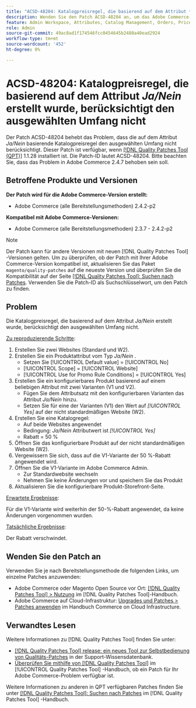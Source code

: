 ```yaml
---
title: "ACSD-48204: Katalogpreisregel, die basierend auf dem Attribut *Ja/Nein* erstellt wurde, berücksichtigt den ausgewählten Umfang nicht."
description: Wenden Sie den Patch ACSD-48204 an, um das Adobe Commerce-Problem zu beheben, bei dem die auf dem Attribut *Ja/Nein* erstellte Katalogpreisregel den ausgewählten Umfang nicht berücksichtigt.
feature: Admin Workspace, Attributes, Catalog Management, Orders, Price Rules
role: Admin
source-git-commit: 49ac8ad1f174546fcc0454645b2480a40ead2924
workflow-type: tm+mt
source-wordcount: '452'
ht-degree: 0%

---
```


# ACSD-48204: Katalogpreisregel, die basierend auf dem Attribut *Ja/Nein* erstellt wurde, berücksichtigt den ausgewählten Umfang nicht

Der Patch ACSD-48204 behebt das Problem, dass die auf dem Attribut *Ja/Nein* basierende Katalogpreisregel den ausgewählten Umfang nicht berücksichtigt. Dieser Patch ist verfügbar, wenn [[!DNL Quality Patches Tool (QPT)]](https://experienceleague.adobe.com/en/docs/commerce-knowledge-base/kb/announcements/commerce-announcements/magento-quality-patches-released-new-tool-to-self-serve-quality-patches) 1.1.28 installiert ist. Die Patch-ID lautet ACSD-48204. Bitte beachten Sie, dass das Problem in Adobe Commerce 2.4.7 behoben sein soll.

## Betroffene Produkte und Versionen

**Der Patch wird für die Adobe Commerce-Version erstellt:**

* Adobe Commerce (alle Bereitstellungsmethoden) 2.4.2-p2

**Kompatibel mit Adobe Commerce-Versionen:**

* Adobe Commerce (alle Bereitstellungsmethoden) 2.3.7 - 2.4.2-p2

>[!NOTE]
>
>Der Patch kann für andere Versionen mit neuen [!DNL Quality Patches Tool] -Versionen gelten. Um zu überprüfen, ob der Patch mit Ihrer Adobe Commerce-Version kompatibel ist, aktualisieren Sie das Paket `magento/quality-patches` auf die neueste Version und überprüfen Sie die Kompatibilität auf der Seite [[!DNL Quality Patches Tool]: Suchen nach Patches](https://experienceleague.adobe.com/tools/commerce-quality-patches/index.html). Verwenden Sie die Patch-ID als Suchschlüsselwort, um den Patch zu finden.

## Problem

Die Katalogpreisregel, die basierend auf dem Attribut *Ja/Nein* erstellt wurde, berücksichtigt den ausgewählten Umfang nicht.

<u>Zu reproduzierende Schritte</u>:

1. Erstellen Sie zwei Websites (Standard und W2).
1. Erstellen Sie ein Produktattribut vom Typ *Ja/Nein* .
   * Setzen Sie [!UICONTROL Default value] = [!UICONTROL No]
   * [!UICONTROL Scope] = [!UICONTROL Website]
   * [!UICONTROL Use for Promo Rule Conditions] = [!UICONTROL Yes]
1. Erstellen Sie ein konfigurierbares Produkt basierend auf einem beliebigen Attribut mit zwei Varianten (V1 und V2).
   * Fügen Sie dem Attributsatz mit den konfigurierbaren Varianten das Attribut *Ja/Nein* hinzu.
   * Setzen Sie für eine der Varianten (V1) den Wert auf *[!UICONTROL Yes]* auf der nicht standardmäßigen Website (W2).
1. Erstellen Sie eine Katalogregel:
   * Auf beide Websites angewendet
   * Bedingung: *Ja/Nein* Attributwert ist *[!UICONTROL Yes]*
   * Rabatt = 50 %
1. Öffnen Sie das konfigurierbare Produkt auf der nicht standardmäßigen Website (W2).
1. Vergewissern Sie sich, dass auf die V1-Variante der 50 %-Rabatt angewendet wird.
1. Öffnen Sie die V1-Variante im Adobe Commerce Admin.
   * Zur Standardwebsite wechseln
   * Nehmen Sie keine Änderungen vor und speichern Sie das Produkt
1. Aktualisieren Sie die konfigurierbare Produkt-Storefront-Seite.

<u>Erwartete Ergebnisse</u>:

Für die V1-Variante wird weiterhin der 50-%-Rabatt angewendet, da keine Änderungen vorgenommen wurden.

<u>Tatsächliche Ergebnisse</u>:

Der Rabatt verschwindet.

## Wenden Sie den Patch an

Verwenden Sie je nach Bereitstellungsmethode die folgenden Links, um einzelne Patches anzuwenden:

* Adobe Commerce oder Magento Open Source vor Ort: [[!DNL Quality Patches Tool] > Nutzung](https://experienceleague.adobe.com/docs/commerce-operations/tools/quality-patches-tool/usage.html) im [!DNL Quality Patches Tool]-Handbuch.
* Adobe Commerce auf Cloud-Infrastruktur: [Upgrades und Patches > Patches anwenden](https://experienceleague.adobe.com/docs/commerce-cloud-service/user-guide/develop/upgrade/apply-patches.html) im Handbuch Commerce on Cloud Infrastructure.

## Verwandtes Lesen

Weitere Informationen zu [!DNL Quality Patches Tool] finden Sie unter:

* [[!DNL Quality Patches Tool] release: ein neues Tool zur Selbstbedienung von Qualitäts-Patches](https://experienceleague.adobe.com/en/docs/commerce-knowledge-base/kb/announcements/commerce-announcements/magento-quality-patches-released-new-tool-to-self-serve-quality-patches) in der Support-Wissensdatenbank.
* [Überprüfen Sie mithilfe von  [!DNL Quality Patches Tool]](/help/tools/quality-patches-tool/patches-available-in-qpt/check-patch-for-magento-issue-with-magento-quality-patches.md) im [!UICONTROL Quality Patches Tool] -Handbuch, ob ein Patch für Ihr Adobe Commerce-Problem verfügbar ist.


Weitere Informationen zu anderen in QPT verfügbaren Patches finden Sie unter [[!DNL Quality Patches Tool]: Suchen nach Patches](https://experienceleague.adobe.com/tools/commerce-quality-patches/index.html) im [!DNL Quality Patches Tool] -Handbuch.
